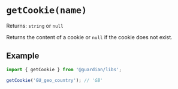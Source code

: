 # `getCookie(name)`

Returns: `string` or `null`

Returns the content of a cookie or `null` if the cookie does not exist.

## Example

```js
import { getCookie } from '@guardian/libs';

getCookie('GU_geo_country'); // 'GB'
```
